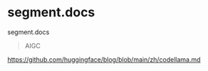 # segment.docs
segment.docs



> AIGC

https://github.com/huggingface/blog/blob/main/zh/codellama.md
